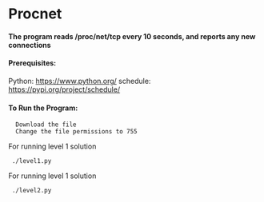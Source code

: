 # Procnet

#### The program reads /proc/net/tcp every 10 seconds, and reports any new connections

#### Prerequisites:
Python: https://www.python.org/
schedule: https://pypi.org/project/schedule/

#### To Run the Program:
      Download the file
      Change the file permissions to 755

For running level 1 solution

     ./level1.py
  
For running level 1 solution

     ./level2.py
